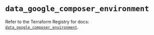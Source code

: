 # `data_google_composer_environment`

Refer to the Terraform Registry for docs: [`data_google_composer_environment`](https://registry.terraform.io/providers/hashicorp/google-beta/5.40.0/docs/data-sources/google_composer_environment).
